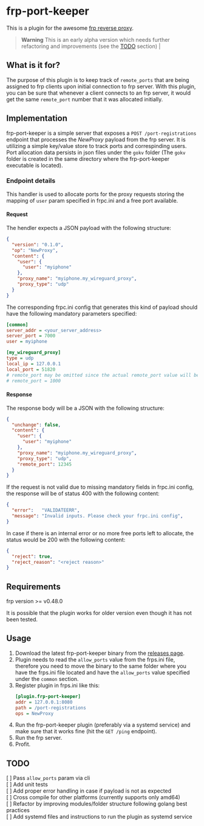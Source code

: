 # frp-port-keeper
This is a plugin for the awesome [frp reverse proxy](https://github.com/fatedier/frp). 

> **Warning**
> This is an early alpha version which needs further refactoring and improvements (see the [TODO](https://github.com/librepod/frp-port-keeper/tree/develop#todo) section) |


## What is it for?
The purpose of this plugin is to keep track of `remote_ports` that are being assigned
to frp clients upon initial connection to frp server. With this plugin, you can be
sure that whenever a client connects to an frp server, it would get the same `remote_port`
number that it was allocated initially.

## Implementation
frp-port-keeper is a simple server that exposes a `POST /port-registrations` endpoint
that processes the *NewProxy* payload from the frp server. It is utilizing a simple
key/value store to track ports and correspinding users. Port allocation data
persists in json files under the `gokv` folder (The `gokv` folder is created in the
same directory where the frp-port-keeper executable is located).

### Endpoint details
This handler is used to allocate ports for the proxy requests storing the mapping of
`user` param specified in frpc.ini and a free port available.

#### Request
The hendler expects a JSON payload with the following structure:
```json
{
  "version": "0.1.0",
  "op": "NewProxy",
  "content": {
    "user": {
      "user": "myiphone"
    },
    "proxy_name": "myiphone.my_wireguard_proxy",
    "proxy_type": "udp"
  }
}
```
The corresponding frpc.ini config that generates this kind of payload should have 
the following mandatory parameters specified:
```ini
[common]
server_addr = <your_server_address>
server_port = 7000
user = myiphone

[my_wireguard_proxy]
type = udp
local_ip = 127.0.0.1
local_port = 51820
# remote_port may be omitted since the actual remote_port value will be assigned by the plugin
# remote_port = 1000
```

#### Response
The response body will be a JSON with the following structure:

```json
{
  "unchange": false,
  "content": {
    "user": {
      "user": "myiphone"
    },
    "proxy_name": "myiphone.my_wireguard_proxy",
    "proxy_type": "udp",
    "remote_port": 12345
  }
}
```

If the request is not valid due to missing mandatory fields in frpc.ini config, the
response will be of status 400 with the following content:
```json
{
  "error":   "VALIDATEERR",
  "message": "Invalid inputs. Please check your frpc.ini config",
}
```

In case if there is an internal error or no more free ports left to allocate,
the status would be 200 with the following content:

```json
{
  "reject": true,
  "reject_reason": "<reject reason>"
}
```

## Requirements

frp version >= v0.48.0

It is possible that the plugin works for older version even though it has not been tested.

## Usage
 1. Download the latest frp-port-keeper binary from the [releases page](https://github.com/librepod/frp-port-keeper/releases).
 2. Plugin needs to read the `allow_ports` value from the frps.ini file,
    therefore you need to move the binary to the same folder where you have the 
    frps.ini file located and have the `allow_ports` value specified under
    the `common` section.
 3. Register plugin in frps.ini like this:
    ```ini
    [plugin.frp-port-keeper]
    addr = 127.0.0.1:8080
    path = /port-registrations
    ops = NewProxy
    ```
 4. Run the frp-port-keeper plugin (preferably via a systemd service) and make
    sure that it works fine (hit the `GET /ping` endpoint).
 5. Run the frp server.
 6. Profit.

## TODO
[ ] Pass `allow_ports` param via cli  
[ ] Add unit tests  
[ ] Add proper error handling in case if payload is not as expected  
[ ] Cross compile for other platforms (currently supports only amd64)  
[ ] Refactor by improving modules/folder structure following golang best practices  
[ ] Add systemd files and instructions to run the plugin as systemd service

